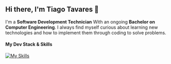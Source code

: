 ## Hi there, I'm Tiago Tavares 👋

I'm a <b>Software Development Technician</b> With an ongoing <b>Bachelor on Computer Engineering</b>.
I always find myself curious about learning new technologies and how to implement them through coding to solve problems.

#### My Dev Stack & Skills
[![My Skills](https://skillicons.dev/icons?i=python,java,mysql,cs,js,html,css)](https://skillicons.dev)


